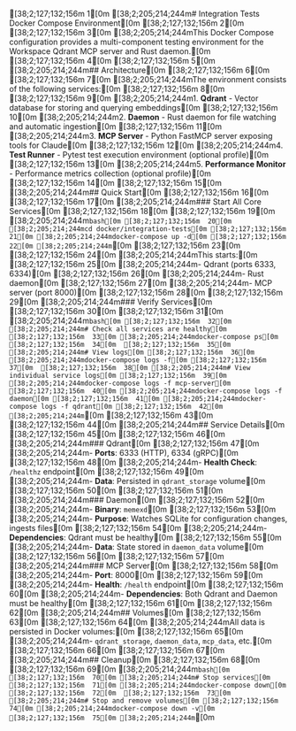 [38;2;127;132;156m   1[0m [38;2;205;214;244m# Integration Tests Docker Compose Environment[0m
[38;2;127;132;156m   2[0m 
[38;2;127;132;156m   3[0m [38;2;205;214;244mThis Docker Compose configuration provides a multi-component testing environment for the Workspace Qdrant MCP server and Rust daemon.[0m
[38;2;127;132;156m   4[0m 
[38;2;127;132;156m   5[0m [38;2;205;214;244m## Architecture[0m
[38;2;127;132;156m   6[0m 
[38;2;127;132;156m   7[0m [38;2;205;214;244mThe environment consists of the following services:[0m
[38;2;127;132;156m   8[0m 
[38;2;127;132;156m   9[0m [38;2;205;214;244m1. **Qdrant** - Vector database for storing and querying embeddings[0m
[38;2;127;132;156m  10[0m [38;2;205;214;244m2. **Daemon** - Rust daemon for file watching and automatic ingestion[0m
[38;2;127;132;156m  11[0m [38;2;205;214;244m3. **MCP Server** - Python FastMCP server exposing tools for Claude[0m
[38;2;127;132;156m  12[0m [38;2;205;214;244m4. **Test Runner** - Pytest test execution environment (optional profile)[0m
[38;2;127;132;156m  13[0m [38;2;205;214;244m5. **Performance Monitor** - Performance metrics collection (optional profile)[0m
[38;2;127;132;156m  14[0m 
[38;2;127;132;156m  15[0m [38;2;205;214;244m## Quick Start[0m
[38;2;127;132;156m  16[0m 
[38;2;127;132;156m  17[0m [38;2;205;214;244m### Start All Core Services[0m
[38;2;127;132;156m  18[0m 
[38;2;127;132;156m  19[0m [38;2;205;214;244m```bash[0m
[38;2;127;132;156m  20[0m [38;2;205;214;244mcd docker/integration-tests[0m
[38;2;127;132;156m  21[0m [38;2;205;214;244mdocker-compose up -d[0m
[38;2;127;132;156m  22[0m [38;2;205;214;244m```[0m
[38;2;127;132;156m  23[0m 
[38;2;127;132;156m  24[0m [38;2;205;214;244mThis starts:[0m
[38;2;127;132;156m  25[0m [38;2;205;214;244m- Qdrant (ports 6333, 6334)[0m
[38;2;127;132;156m  26[0m [38;2;205;214;244m- Rust daemon[0m
[38;2;127;132;156m  27[0m [38;2;205;214;244m- MCP server (port 8000)[0m
[38;2;127;132;156m  28[0m 
[38;2;127;132;156m  29[0m [38;2;205;214;244m### Verify Services[0m
[38;2;127;132;156m  30[0m 
[38;2;127;132;156m  31[0m [38;2;205;214;244m```bash[0m
[38;2;127;132;156m  32[0m [38;2;205;214;244m# Check all services are healthy[0m
[38;2;127;132;156m  33[0m [38;2;205;214;244mdocker-compose ps[0m
[38;2;127;132;156m  34[0m 
[38;2;127;132;156m  35[0m [38;2;205;214;244m# View logs[0m
[38;2;127;132;156m  36[0m [38;2;205;214;244mdocker-compose logs -f[0m
[38;2;127;132;156m  37[0m 
[38;2;127;132;156m  38[0m [38;2;205;214;244m# View individual service logs[0m
[38;2;127;132;156m  39[0m [38;2;205;214;244mdocker-compose logs -f mcp-server[0m
[38;2;127;132;156m  40[0m [38;2;205;214;244mdocker-compose logs -f daemon[0m
[38;2;127;132;156m  41[0m [38;2;205;214;244mdocker-compose logs -f qdrant[0m
[38;2;127;132;156m  42[0m [38;2;205;214;244m```[0m
[38;2;127;132;156m  43[0m 
[38;2;127;132;156m  44[0m [38;2;205;214;244m## Service Details[0m
[38;2;127;132;156m  45[0m 
[38;2;127;132;156m  46[0m [38;2;205;214;244m### Qdrant[0m
[38;2;127;132;156m  47[0m [38;2;205;214;244m- **Ports**: 6333 (HTTP), 6334 (gRPC)[0m
[38;2;127;132;156m  48[0m [38;2;205;214;244m- **Health Check**: `/healthz` endpoint[0m
[38;2;127;132;156m  49[0m [38;2;205;214;244m- **Data**: Persisted in `qdrant_storage` volume[0m
[38;2;127;132;156m  50[0m 
[38;2;127;132;156m  51[0m [38;2;205;214;244m### Daemon[0m
[38;2;127;132;156m  52[0m [38;2;205;214;244m- **Binary**: `memexd`[0m
[38;2;127;132;156m  53[0m [38;2;205;214;244m- **Purpose**: Watches SQLite for configuration changes, ingests files[0m
[38;2;127;132;156m  54[0m [38;2;205;214;244m- **Dependencies**: Qdrant must be healthy[0m
[38;2;127;132;156m  55[0m [38;2;205;214;244m- **Data**: State stored in `daemon_data` volume[0m
[38;2;127;132;156m  56[0m 
[38;2;127;132;156m  57[0m [38;2;205;214;244m### MCP Server[0m
[38;2;127;132;156m  58[0m [38;2;205;214;244m- **Port**: 8000[0m
[38;2;127;132;156m  59[0m [38;2;205;214;244m- **Health**: `/health` endpoint[0m
[38;2;127;132;156m  60[0m [38;2;205;214;244m- **Dependencies**: Both Qdrant and Daemon must be healthy[0m
[38;2;127;132;156m  61[0m 
[38;2;127;132;156m  62[0m [38;2;205;214;244m## Volumes[0m
[38;2;127;132;156m  63[0m 
[38;2;127;132;156m  64[0m [38;2;205;214;244mAll data is persisted in Docker volumes:[0m
[38;2;127;132;156m  65[0m [38;2;205;214;244m- `qdrant_storage`, `daemon_data`, `mcp_data`, etc.[0m
[38;2;127;132;156m  66[0m 
[38;2;127;132;156m  67[0m [38;2;205;214;244m## Cleanup[0m
[38;2;127;132;156m  68[0m 
[38;2;127;132;156m  69[0m [38;2;205;214;244m```bash[0m
[38;2;127;132;156m  70[0m [38;2;205;214;244m# Stop services[0m
[38;2;127;132;156m  71[0m [38;2;205;214;244mdocker-compose down[0m
[38;2;127;132;156m  72[0m 
[38;2;127;132;156m  73[0m [38;2;205;214;244m# Stop and remove volumes[0m
[38;2;127;132;156m  74[0m [38;2;205;214;244mdocker-compose down -v[0m
[38;2;127;132;156m  75[0m [38;2;205;214;244m```[0m
